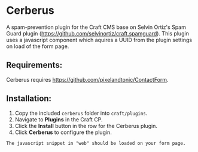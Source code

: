 # Cerberus
A spam-prevention plugin for the Craft CMS base on Selvin Ortiz's Spam Guard plugin (https://github.com/selvinortiz/craft.spamguard).
This plugin uses a javascript component which aquires a UUID from the plugin settings on load of the form page.

## Requirements:

Cerberus requires https://github.com/pixelandtonic/ContactForm.

## Installation:

1. Copy the included `cerberus` folder into `craft/plugins`.
2. Navigate to **Plugins** in the Craft CP.
3. Click the **Install** button in the row for the Cerberus plugin.
4. Click **Cerberus** to configure the plugin.

```
The javascript snippet in "web" should be loaded on your form page.
```